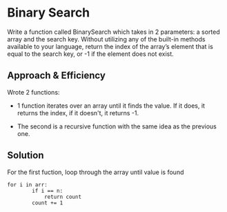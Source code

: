 # Binary Search
Write a function called BinarySearch which takes in 2 parameters: a sorted array and the search key. Without utilizing any of the built-in methods available to your language, return the index of the array’s element that is equal to the search key, or -1 if the element does not exist.

## Approach & Efficiency
Wrote 2 functions:

- 1 function iterates over an array until it finds the value. If it does, it returns the index, if it doesn't, it returns -1.

- The second is a recursive function with the same idea as the previous one.

## Solution
For the first fuction, loop through the array until value is found

    for i in arr:
            if i == n:
                return count
            count += 1

